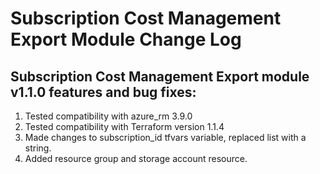 # Subscription Cost Management Export Module Change Log

## Subscription Cost Management Export module v1.1.0 features and bug fixes:

1. Tested compatibility with azure_rm 3.9.0
2. Tested compatibility with Terraform version 1.1.4
3. Made changes to subscription_id tfvars variable, replaced list with a string.
4. Added resource group and storage account resource.